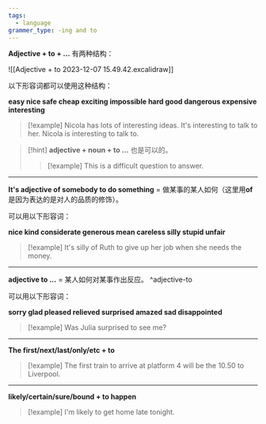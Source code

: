```yaml
---
tags:
  - language
grammer_type: -ing and to
---
```

**Adjective + to + ...** 有两种结构：

![[Adjective + to 2023-12-07 15.49.42.excalidraw]]

以下形容词都可以使用这种结构：

**easy nice safe cheap exciting impossible hard good dangerous expensive interesting**

> [!example]
> Nicola has lots of interesting ideas. It's interesting to talk to her.
> Nicola is interesting to talk to.

> [!hint]
> **adjective + noun + to ...** 也是可以的。
> > [!example]
> > This is a difficult question to answer.

---

**It's adjective of somebody to do something** = 做某事的某人如何（这里用**of**是因为表达的是对人的品质的修饰）。

可以用以下形容词：

**nice kind considerate generous mean careless silly stupid unfair**

> [!example]
> It's silly of Ruth to give up her job when she needs the money.

---

**adjective to ...**  = 某人如何对某事作出反应。
^adjective-to

可以用以下形容词：

**sorry glad pleased relieved surprised amazed sad disappointed**

> [!example]
> Was Julia surprised to see me?

---

**The first/next/last/only/etc + to**

> [!example]
> The first train to arrive at platform 4 will be the 10.50 to Liverpool.

---

**likely/certain/sure/bound + to happen**

> [!example]
> I'm likely to get home late tonight.